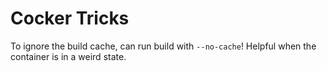 # Cocker Tricks

To ignore the build cache, can run build with `--no-cache`! Helpful when the container is in a weird state.
